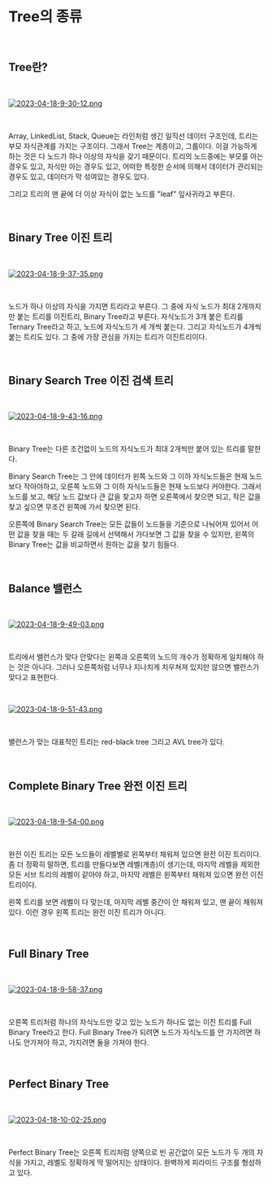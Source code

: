 # Tree의 종류

</br>

## Tree란?

</br>

[![2023-04-18-9-30-12.png](https://i.postimg.cc/Z5ybBmz7/2023-04-18-9-30-12.png)](https://postimg.cc/K1xSwdzB)

</br>

Array, LinkedList, Stack, Queue는 라인처럼 생긴 일직선 데이터 구조인데, 트리는 부모 자식관계를 가지는 구조이다. 그래서 Tree는 계층이고, 그룹이다. 이걸 가능하게 하는 것은 다 노드가 하나 이상의 자식을 갖기 때문이다. 트리의 노드중에는 부모를 아는 경우도 있고, 자식만 아는 경우도 있고, 어떠한 특정한 순서에 의해서 데이터가 관리되는 경우도 있고, 데이터가 막 섞여있는 경우도 있다.

그리고 트리의 맨 끝에 더 이상 자식이 없는 노드를 "leaf" 잎사귀라고 부른다.

</br>

## Binary Tree 이진 트리

</br>

[![2023-04-18-9-37-35.png](https://i.postimg.cc/nzMpxf2G/2023-04-18-9-37-35.png)](https://postimg.cc/r06vGbvD)

</br>

노드가 하나 이상의 자식을 가지면 트리라고 부른다. 그 중에 자식 노드가 최대 2개까지만 붙는 트리를 이진트리, Binary Tree라고 부른다. 자식노드가 3개 붙은 트리를 Ternary Tree라고 하고, 노드에 자식노드가 세 개씩 붙는다. 그리고 자식노드가 4개씩 붙는 트리도 있다. 그 중에 가장 관심을 가지는 트리가 이진트리이다.

</br>

## Binary Search Tree 이진 검색 트리

</br>

[![2023-04-18-9-43-16.png](https://i.postimg.cc/3NVg1hSS/2023-04-18-9-43-16.png)](https://postimg.cc/vx7g8Jdf)

</br>

Binary Tree는 다른 조건없이 노드의 자식노드가 최대 2개씩만 붙어 있는 트리를 말한다.

Binary Search Tree는 그 안에 데이터가 왼쪽 노드와 그 이하 자식노드들은 현재 노드보다 작아야하고, 오른쪽 노드와 그 이하 자식노드들은 현재 노드보다 커야한다. 그래서 노드를 보고, 해당 노드 값보다 큰 값을 찾고자 하면 오른쪽에서 찾으면 되고, 작은 값을 찾고 싶으면 무조건 왼쪽에 가서 찾으면 된다.

오른쪽에 Binary Search Tree는 모든 값들이 노드들을 기준으로 나눠어져 있어서 어떤 값을 찾을 때는 두 갈래 길에서 선택해서 가다보면 그 값을 찾을 수 있지만, 왼쪽의 Binary Tree는 값을 비교하면서 원하는 값을 찾기 힘들다.

</br>

## Balance 밸런스

</br>

[![2023-04-18-9-49-03.png](https://i.postimg.cc/1X2dLf5D/2023-04-18-9-49-03.png)](https://postimg.cc/RJ1GtCt0)

</br>

트리에서 밸런스가 맞다 안맞다는 왼쪽과 오른쪽의 노드의 개수가 정확하게 일치해야 하는 것은 아니다. 그러나 오른쪽처럼 너무나 지나치게 치우쳐져 있지만 않으면 밸런스가 맞다고 표현한다.

</br>

[![2023-04-18-9-51-43.png](https://i.postimg.cc/CLKD2mWC/2023-04-18-9-51-43.png)](https://postimg.cc/vDpcgL8D)

</br>

밸런스가 맞는 대표적인 트리는 red-black tree 그리고 AVL tree가 있다.

</br>

## Complete Binary Tree 완전 이진 트리

</br>

[![2023-04-18-9-54-00.png](https://i.postimg.cc/prW04KH9/2023-04-18-9-54-00.png)](https://postimg.cc/Q9zkW9Vs)

</br>

완전 이진 트리는 모든 노드들이 레벨별로 왼쪽부터 채워져 있으면 완전 이진 트리이다. 좀 더 정확히 말하면, 트리를 만들다보면 레벨(계층)이 생기는데, 마지막 레벨을 제외한 모든 서브 트리의 레벨이 같아야 하고, 마지막 레벨은 왼쪽부터 채워져 있으면 완전 이진 트리이다.

왼쪽 트리를 보면 레벨이 다 맞는데, 마지막 레벨 중간이 안 채워져 있고, 맨 끝이 채워져있다. 이런 경우 왼쪽 트리는 완전 이진 트리가 아니다.

</br>

## Full Binary Tree

</br>

[![2023-04-18-9-58-37.png](https://i.postimg.cc/pXN7P5J6/2023-04-18-9-58-37.png)](https://postimg.cc/z3jpjBMC)

</br>

오른쪽 트리처럼 하나의 자식노드만 갖고 있는 노드가 하나도 없는 이진 트리를 Full Binary Tree라고 한다. Full Binary Tree가 되려면 노드가 자식노드를 안 가지려면 하나도 안가져야 하고, 가지려면 둘을 가져야 한다.

</br>

## Perfect Binary Tree

</br>

[![2023-04-18-10-02-25.png](https://i.postimg.cc/rpcRTjDw/2023-04-18-10-02-25.png)](https://postimg.cc/XrHYcwKR)

</br>

Perfect Binary Tree는 오른쪽 트리처럼 양쪽으로 빈 공간없이 모든 노드가 두 개의 자식을 가지고, 레벨도 정확하게 딱 떨어지는 상태이다. 완벽하게 피라미드 구조를 형성하고 있다.